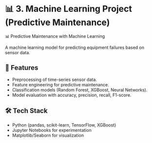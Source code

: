 # 📊 3. Machine Learning Project (Predictive Maintenance)

 📊 Predictive Maintenance with Machine Learning

A machine learning model for predicting equipment failures based on sensor data.

## 🔧 Features
- Preprocessing of time-series sensor data.
- Feature engineering for predictive maintenance.
- Classification models (Random Forest, XGBoost, Neural Networks).
- Model evaluation with accuracy, precision, recall, F1-score.

## 🛠 Tech Stack
- Python (pandas, scikit-learn, TensorFlow, XGBoost)
- Jupyter Notebooks for experimentation
- Matplotlib/Seaborn for visualization
